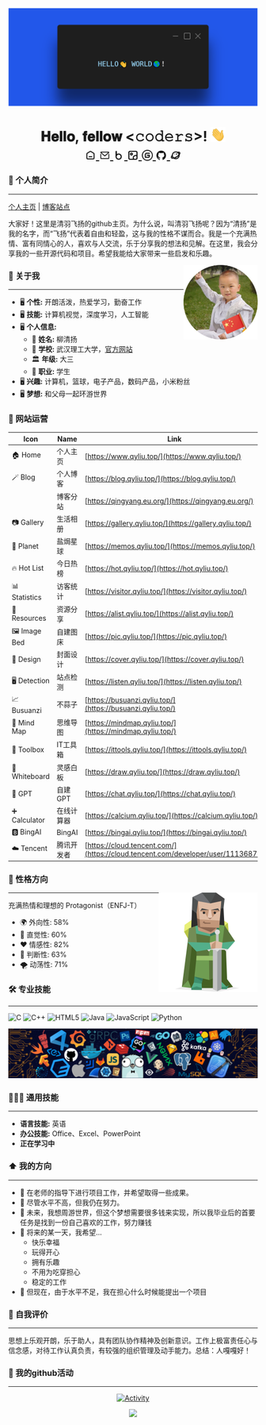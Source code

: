 [<img src="./static/hello.png">](https://www.qyliu.top)

<h1 align="center">𝐇𝐞𝐥𝐥𝐨, 𝐟𝐞𝐥𝐥𝐨𝐰 <𝚌𝚘𝚍𝚎𝚛𝚜></𝚌𝚘𝚍𝚎𝚛𝚜>! <img src="./static/image.gif" width="30px" alt=""><br>

<a href="https://www.qyliu.top/">
  <img align="center" alt="个人主页" width="22px" src="./static/icon/home.svg" />
</a>
  <a href="mailto:01@liushen.fun">
  <img align="center" alt="柳神的邮箱" width="22px" src="./static/icon/email.svg" />
</a>
<a href="https://blog.qyliu.top">
  <img align="center" alt="个人博客" width="22px" src="./static/icon/blog.svg" />
</a>
<a href="https://gallery.qyliu.top">
  <img align="center" alt="柳神的个人相册" width="22px" src="./static/icon/gallery.svg" />
</a>
<a href="https://gitee.com/willow-god">
  <img align="center" alt="gitee首页" width="22px" src="./static/icon/gitee.svg" />
</a>
<a href="https://www.github.com/willow-god">
  <img align="center" alt="github主页" width="22px" src="./static/icon/github.svg" />
</a>
<a href="https://memos.qyliu.top">
  <img align="center" src="./static/icon/memos.svg" alt="个人说说页面" width="22px">
</a>

### 👋 个人简介 
---
[个人主页](https://www.qyliu.top) | [博客站点](https://blog.qyliu.top)

大家好！这里是清羽飞扬的github主页。为什么说，叫清羽飞扬呢？因为“清扬”是我的名字，而“飞扬”代表着自由和轻盈，这与我的性格不谋而合。我是一个充满热情、富有同情心的人，喜欢与人交流，乐于分享我的想法和见解。在这里，我会分享我的一些开源代码和项目。希望我能给大家带来一些启发和乐趣。

<img align='right' src="./static/avatar.png" width="150" alt="person">

### :book: 关于我

---

- 🖥 **个性:** 开朗活泼，热爱学习，勤奋工作
- 🖥 **技能:** 计算机视觉，深度学习，人工智能
- 🖥 **个人信息:**
    - 🧑 **姓名:** 柳清扬
    - 🏫 **学校:** 武汉理工大学，[官方网站](https://www.whut.edu.cn/)
    - 🏛️ **年级:** 大三
    - 👷 **职业:** 学生
- 🖥 **兴趣:** 计算机，篮球，电子产品，数码产品，小米粉丝
- 🖥 **梦想:** 和父母一起环游世界

### 📲 网站运营

| Icon         | Name             | Link                                               |
|--------------|------------------|----------------------------------------------------|
| 🏠 Home      | 个人主页         | [https://www.qyliu.top/](https://www.qyliu.top/)  |
| 🪄 Blog      | 个人博客         | [https://blog.qyliu.top/](https://blog.qyliu.top/) |
|               | 博客分站         |[https://qingyang.eu.org/](https://qingyang.eu.org/)|
| 📷 Gallery   | 生活相册         | [https://gallery.qyliu.top/](https://gallery.qyliu.top/) |
| 🚀 Planet    | 盐焗星球         | [https://memos.qyliu.top/](https://memos.qyliu.top/) |
| 🔥 Hot List  | 今日热榜         | [https://hot.qyliu.top/](https://hot.qyliu.top/) |
| 📊 Statistics| 访客统计         | [https://visitor.qyliu.top/](https://visitor.qyliu.top/) |
| 💾 Resources | 资源分享         | [https://alist.qyliu.top/](https://alist.qyliu.top/) |
| 🖼️ Image Bed | 自建图床         | [https://pic.qyliu.top/](https://pic.qyliu.top/) |
| 🎨 Design    | 封面设计         | [https://cover.qyliu.top/](https://cover.qyliu.top/) |
| 🖥️ Detection | 站点检测         | [https://listen.qyliu.top/](https://listen.qyliu.top/) |
| 📈 Busuanzi  | 不蒜子           | [https://busuanzi.qyliu.top/](https://busuanzi.qyliu.top/) |
| 🧠 Mind Map  | 思维导图         | [https://mindmap.qyliu.top/](https://mindmap.qyliu.top/) |
| 🔧 Toolbox   | IT工具箱         | [https://ittools.qyliu.top/](https://ittools.qyliu.top/) |
| 📝 Whiteboard| 灵感白板         | [https://draw.qyliu.top/](https://draw.qyliu.top/) |
| 🤖 GPT       | 自建GPT          | [https://chat.qyliu.top/](https://chat.qyliu.top/) |
| ➕ Calculator| 在线计算器       | [https://calcium.qyliu.top/](https://calcium.qyliu.top/) |
| 🅱️ BingAI    | BingAI           | [https://bingai.qyliu.top/](https://bingai.qyliu.top/) |
| ☁️ Tencent   | 腾讯开发者    | [https://cloud.tencent.com/](https://cloud.tencent.com/developer/user/11136875) |

### 🌟 性格方向 

<img src="./static/character.svg" align='right' height="200">

---
充满热情和理想的 Protagonist（ENFJ-T）  
- 🌍 外向性: 58%  
- 🔮 直觉性: 60%  
- ❤️ 情感性: 82%  
- 🧠 判断性: 63%  
- 🌪️ 动荡性: 71%

### 🛠️ 专业技能 

---

![C](https://img.shields.io/badge/-C-000000?style=flat&logo=c) ![C++](https://img.shields.io/badge/-C++-000000?style=flat&logo=c%2B%2B) ![HTML5](https://img.shields.io/badge/-HTML5-000000?style=flat&logo=html5) ![Java](https://img.shields.io/badge/-Java-000000?style=flat&logo=java) ![JavaScript](https://img.shields.io/badge/-JavaScript-000000?style=flat&logo=javascript) ![Python](https://img.shields.io/badge/-Python-000000?style=flat&logo=python)

[<img src="./static/icons.png" alt="点击进入个人站点">](https://www.qyliu.top)

### 👩🏻‍🏭 通用技能
---
- **语言技能:** 英语
- **办公技能:** Office、Excel、PowerPoint
- **正在学习中**

### :arrow_up: 我的方向

---

- 🔨 在老师的指导下进行项目工作，并希望取得一些成果。
- 🔨 尽管水平不高，但我仍在努力。
- 🎯 未来，我想周游世界，但这个梦想需要很多钱来实现，所以我毕业后的首要任务是找到一份自己喜欢的工作，努力赚钱
- 🤞 将来的某一天，我希望...
	- 快乐幸福
	- 玩得开心
	- 拥有乐趣
	- 不用为吃穿担心
	- 稳定的工作
- 🤔 但现在，由于水平不足，我在担心什么时候能提出一个项目

### 📝 自我评价 
---
思想上乐观开朗，乐于助人，具有团队协作精神及创新意识。工作上极富责任心与信念感，对待工作认真负责，有较强的组织管理及动手能力。总结：人嘎嘎好！

### 🚀 我的github活动 
---
<p align="center">
  <a href="https://blog.qyliu.top">
    <img src="https://github-readme-activity-graph.vercel.app/graph?username=willow-god&theme=github-compact&custom_title=Activity&radius=30&height=250" alt="Activity">
  </a>
</p>

<p align="center">
  <a href="https://blog.qyliu.top">
    <img src="https://github-profile-trophy.vercel.app/?username=willow-god&theme=gruvbox&row=1&column=7&no-frame=true&no-bg=true" />
  </a>
</p>
